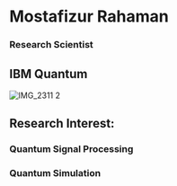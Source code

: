 # Mostafizur Rahaman
### Research Scientist
## IBM Quantum
![IMG_2311 2](https://github.com/rahaman-quantum/rahaman.github.io/assets/45648828/c648cd5e-f908-4045-bcbd-d45efcfcd8bc)

## Research Interest:
### Quantum Signal Processing
### Quantum Simulation 
